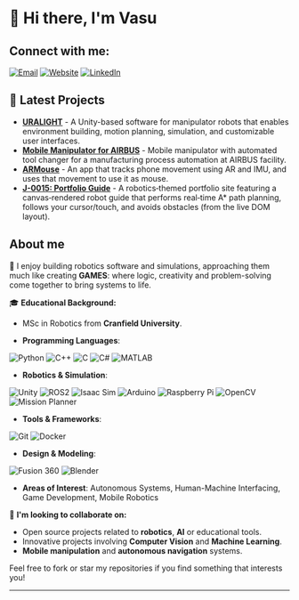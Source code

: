 # 👋 Hi there, I'm Vasu 

## Connect with me:

[![Email](https://img.shields.io/badge/Email-vasutariya2025%40gmail.com-red)](mailto:vasutariya2025@gmail.com)
[![Website](https://img.shields.io/badge/Website-vasu--sutariya.github.io-yellow)](https://vasu-sutariya.github.io/vatsal-sutariya/)
[![LinkedIn](https://img.shields.io/badge/LinkedIn-linkedin.com/in/vatsal--sutariya-blue)](https://linkedin.com/in/vatsal-sutariya)

## 📕 Latest Projects

- [**URALIGHT**](https://github.com/vasu-sutariya/Uralight) - A Unity-based software for manipulator robots that enables environment building, motion planning, simulation, and customizable user interfaces.
- [**Mobile Manipulator for AIRBUS**](https://github.com/vasu-sutariya/Mobile-manipulator-with-automated-tool-changer-for-a-manufacturing-process-automation) - Mobile manipulator with automated tool changer for a manufacturing process automation at AIRBUS facility.
- [**ARMouse**](https://github.com/vasu-sutariya/ARMouse) - An app that tracks phone movement using AR and IMU, and uses that movement to use it as mouse.
- [**J-0015: Portfolio Guide**](https://github.com/vasu-sutariya/vatsal-sutariya) - A robotics‑themed portfolio site featuring a canvas‑rendered robot guide that performs real‑time A* path planning, follows your cursor/touch, and avoids obstacles (from the live DOM layout).

## About me

🔭 I enjoy building robotics software and simulations, approaching them much like creating **GAMES**: where logic, creativity and problem-solving come together to bring systems to life.

🎓 **Educational Background:**

- MSc in Robotics from **Cranfield University**.


- **Programming Languages**: 

![Python](https://img.shields.io/badge/-Python-black?style=flat-square&logo=python)
![C++](https://img.shields.io/badge/-C++-black?style=flat-square&logo=c%2B%2B)
![C](https://img.shields.io/badge/-C-black?style=flat-square&logo=c)
![C#](https://img.shields.io/badge/-C%23-black?style=flat-square&logo=c-sharp)
![MATLAB](https://img.shields.io/badge/-MATLAB-black?style=flat-square&logo=mathworks)


- **Robotics & Simulation**:
  
![Unity](https://img.shields.io/badge/-Unity-black?style=flat-square&logo=unity)
![ROS2](https://img.shields.io/badge/-ROS2-black?style=flat-square&logo=ros)
![Isaac Sim](https://img.shields.io/badge/-Isaac%20Sim-black?style=flat-square&logo=nvidia)
![Arduino](https://img.shields.io/badge/-Arduino-black?style=flat-square&logo=arduino)
![Raspberry Pi](https://img.shields.io/badge/-Raspberry%20Pi-black?style=flat-square&logo=raspberry-pi)
![OpenCV](https://img.shields.io/badge/-OpenCV-black?style=flat-square&logo=opencv)
![Mission Planner](https://img.shields.io/badge/-Mission%20Planner-black?style=flat-square&logo=ardupilot)


- **Tools & Frameworks**: 

![Git](https://img.shields.io/badge/-Git-black?style=flat-square&logo=git)
![Docker](https://img.shields.io/badge/-Docker-black?style=flat-square&logo=docker)



- **Design & Modeling**:
  
![Fusion 360](https://img.shields.io/badge/-Fusion%20360-black?style=flat-square&logo=autodesk)
![Blender](https://img.shields.io/badge/-Blender-black?style=flat-square&logo=blender)


- **Areas of Interest**: 
 Autonomous Systems, Human-Machine Interfacing, Game Development, Mobile Robotics

👯 **I'm looking to collaborate on:**

- Open source projects related to **robotics**, **AI** or educational tools.
- Innovative projects involving **Computer Vision** and **Machine Learning**.
- **Mobile manipulation** and **autonomous navigation** systems.

Feel free to fork or star my repositories if you find something that interests you!





---

<!---
vasu-sutariya/readme is a ✨ special ✨ repository because its `README.md` (this file) appears on your GitHub profile.
You can click the Preview link to take a look at your changes.
--->
